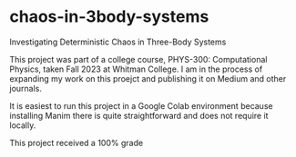 # chaos-in-3body-systems
Investigating Deterministic Chaos in Three-Body Systems

This project was part of a college course, PHYS-300: Computational Physics, taken Fall 2023 at Whitman College. 
I am in the process of expanding my work on this proejct and publishing it on Medium and other journals. 

It is easiest to run this project in a Google Colab environment because installing Manim there is quite straightforward and does not require it locally. 

This project received a 100% grade 
